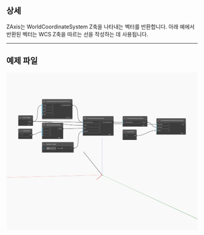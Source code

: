 ## 상세
ZAxis는 WorldCoordinateSystem Z축을 나타내는 벡터를 반환합니다. 아래 예에서 반환된 벡터는 WCS Z축을 따르는 선을 작성하는 데 사용됩니다.
___
## 예제 파일

![ZAxis](./Autodesk.DesignScript.Geometry.CoordinateSystem.ZAxis_img.jpg)

